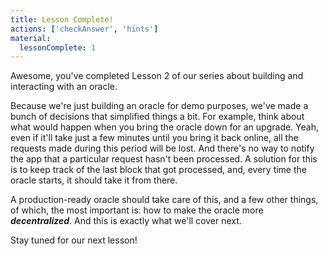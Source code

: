 ```yaml
---
title: Lesson Complete!
actions: ['checkAnswer', 'hints']
material:
  lessonComplete: 1
---
```


Awesome, you've completed Lesson 2 of our series about building and interacting with an oracle.

Because we're just building an oracle for demo purposes, we've made a bunch of decisions that simplified things a bit. For example, think about what would happen when you bring the oracle down for an upgrade. Yeah, even if it'll take just a few minutes until you bring it back online, all the requests made during this period will be lost. And there's no way to notify the app that a particular request hasn't been processed. A solution for this is to keep track of the last block that got processed, and, every time the oracle starts, it should take it from there.

A production-ready oracle should take care of this, and a few other things, of which, the most important is: how to make the oracle more **_decentralized_**. And this is exactly what we'll cover next.

Stay tuned for our next lesson!
